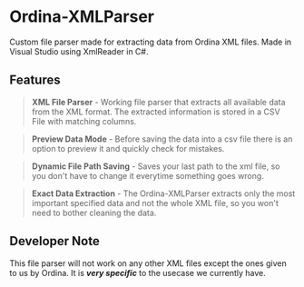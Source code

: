 # Ordina-XMLParser
Custom file parser made for extracting data from Ordina XML files. Made in Visual Studio using XmlReader in C#.

## Features
>**XML File Parser** - Working file parser that extracts all available data from the XML format. The extracted information is stored in a CSV File with matching columns.

>**Preview Data Mode** - Before saving the data into a csv file there is an option to preview it and quickly check for mistakes.

>**Dynamic File Path Saving** - Saves your last path to the xml file, so you don't have to change it everytime something goes wrong.

>**Exact Data Extraction** - The Ordina-XMLParser extracts only the most important specified data and not the whole XML file, so you won't need to bother cleaning the data.

## Developer Note
This file parser will not work on any other XML files except the ones given to us by Ordina. It is ***very specific*** to the usecase we currently have.
